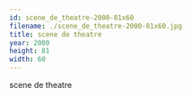 ```yaml
---
id: scene_de_theatre-2000-81x60
filename: ./scene_de_theatre-2000-81x60.jpg
title: scene de theatre
year: 2000
height: 81
width: 60
---
```


scene de theatre
